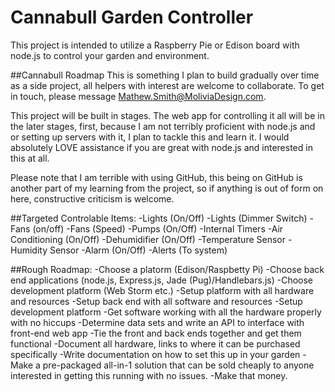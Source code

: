 # Cannabull Garden Controller
This project is intended to utilize a Raspberry Pie or Edison board with node.js to control your garden and environment. 

##Cannabull Roadmap
This is something I plan to build gradually over time as a side project, all helpers with interest are welcome to collaborate. To get in touch, please message Mathew.Smith@MoliviaDesign.com.

This project will be built in stages. The web app for controlling it all will be in the later stages, first, because I am not terribly proficient with node.js and or setting up servers with it, I plan to tackle this and learn it. I would absolutely LOVE assistance if you are great with node.js and interested in this at all. 

Please note that I am terrible with using GitHub, this being on GitHub is another part of my learning from the project, so if anything is out of form on here, constructive criticism is welcome. 

##Targeted Controlable Items:
-Lights (On/Off)
-Lights (Dimmer Switch)
-Fans (on/off)
-Fans (Speed)
-Pumps (On/Off)
-Internal Timers 
-Air Conditioning (On/Off)
-Dehumidifier (On/Off)
-Temperature Sensor
-Humidity Sensor
-Alarm (On/Off)
-Alerts (To system)

##Rough Roadmap:
-Choose a platorm (Edison/Raspbetty Pi)
-Choose back end applications (node.js, Express.js, Jade (Pug)/Handlebars.js)
-Choose development platform (Web Storm etc.)
-Setup platform with all hardware and resources
-Setup back end with all software and resources
-Setup development platform 
-Get software working with all the hardware properly with no hiccups
-Determine data sets and write an API to interface with front-end web app
-Tie the front and back ends together and get them functional
-Document all hardware, links to where it can be purchased specifically
-Write documentation on how to set this up in your garden
-Make a pre-packaged all-in-1 solution that can be sold cheaply to anyone interested in getting this running with no issues. 
-Make that money.

